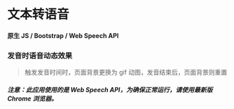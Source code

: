 # 文本转语音

#### 原生 JS / Bootstrap / Web Speech API

### 发音时语音动态效果

> 触发发音时间时，页面背景更换为 gif 动图，发音结束后，页面背景则重置

##### 注意：此应用使用的是 Web Speech API，为确保正常运行，请使用最新版 Chrome 浏览器。

